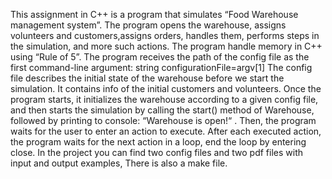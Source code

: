 This assignment in C++ is a program that simulates “Food Warehouse management system”. The program opens the warehouse, assigns volunteers and customers,assigns orders, handles them, performs steps in the simulation, and more such actions. The program handle memory in C++ using “Rule of 5”. The program receives the path of the config file as the first command-line argument: string configurationFile=argv[1] The config file describes the initial state of the warehouse before we start the simulation. It contains info of the initial customers and volunteers. Once the program starts, it initializes the warehouse according to a given config file, and then starts the simulation by calling the start() method of Warehouse, followed by printing to console: “Warehouse is open!“ . Then, the program waits for the user to enter an action to execute. After each executed action, the program waits for the next action in a loop, end the loop by entering close.
In the project you can find two config files and two pdf files with input and output examples, There is also a make file.
